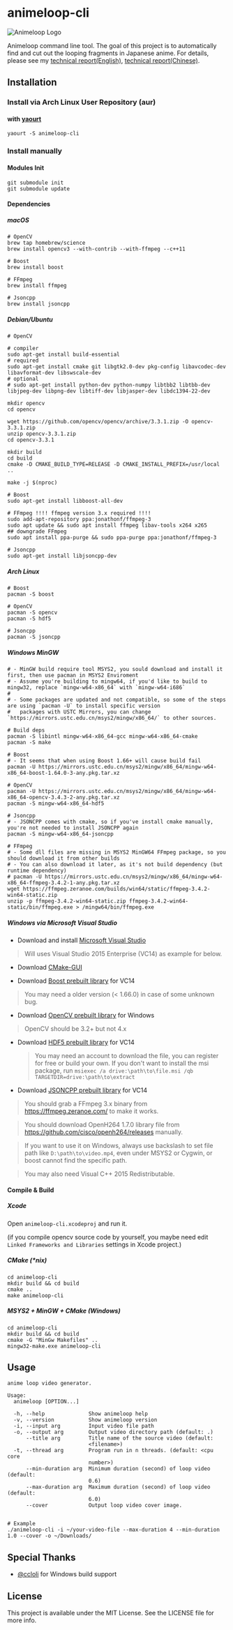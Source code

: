 # animeloop-cli
![Animeloop Logo](https://animeloop.org/files/animeloop.gif)

Animeloop command line tool. The goal of this project is to automatically find and cut out the looping fragments in Japanese anime. For details, please see my [technical report(English)](https://animeloop.org/files/paper/technical_report_en.pdf), [technical report(Chinese)](https://animeloop.org/files/paper/technical_report_zh.pdf).

## Installation

### Install via Arch Linux User Repository (aur)
#### with [yaourt](https://wiki.archlinux.org/index.php/Yaourt)
``` Shell
yaourt -S animeloop-cli
```

### Install manually

#### Modules Init

``` Shell
git submodule init
git submodule update
```


#### Dependencies

##### macOS

``` Shell
# OpenCV
brew tap homebrew/science
brew install opencv3 --with-contrib --with-ffmpeg --c++11

# Boost
brew install boost

# FFmpeg
brew install ffmpeg

# Jsoncpp
brew install jsoncpp
```

##### Debian/Ubuntu

``` Shell
# OpenCV

# compiler
sudo apt-get install build-essential
# required
sudo apt-get install cmake git libgtk2.0-dev pkg-config libavcodec-dev libavformat-dev libswscale-dev
# optional
# sudo apt-get install python-dev python-numpy libtbb2 libtbb-dev libjpeg-dev libpng-dev libtiff-dev libjasper-dev libdc1394-22-dev

mkdir opencv
cd opencv

wget https://github.com/opencv/opencv/archive/3.3.1.zip -O opencv-3.3.1.zip
unzip opencv-3.3.1.zip
cd opencv-3.3.1

mkdir build
cd build
cmake -D CMAKE_BUILD_TYPE=RELEASE -D CMAKE_INSTALL_PREFIX=/usr/local ..

make -j $(nproc)

# Boost
sudo apt-get install libboost-all-dev

# FFmpeg !!!! ffmpeg version 3.x required !!!!
sudo add-apt-repository ppa:jonathonf/ffmpeg-3
sudo apt update && sudo apt install ffmpeg libav-tools x264 x265
## downgrade FFmpeg
sudo apt install ppa-purge && sudo ppa-purge ppa:jonathonf/ffmpeg-3

# Jsoncpp
sudo apt-get install libjsoncpp-dev
```

##### Arch Linux

```Shell
# Boost
pacman -S boost

# OpenCV
pacman -S opencv
pacman -S hdf5

# Jsoncpp
pacman -S jsoncpp
```

##### Windows MinGW

```shell
# - MinGW build require tool MSYS2, you sould download and install it first, then use pacman in MSYS2 Enviroment
# - Assume you're building to mingw64, if you'd like to build to mingw32, replace `mingw-w64-x86_64` with `mingw-w64-i686`
#
# - Some packages are updated and not compatible, so some of the steps are using `pacman -U` to install specific version
#   packages with USTC Mirrors, you can change `https://mirrors.ustc.edu.cn/msys2/mingw/x86_64/` to other sources.

# Build deps
pacman -S libintl mingw-w64-x86_64-gcc mingw-w64-x86_64-cmake
pacman -S make

# Boost
# - It seems that when using Boost 1.66+ will cause build fail
pacman -U https://mirrors.ustc.edu.cn/msys2/mingw/x86_64/mingw-w64-x86_64-boost-1.64.0-3-any.pkg.tar.xz

# OpenCV
pacman -U https://mirrors.ustc.edu.cn/msys2/mingw/x86_64/mingw-w64-x86_64-opencv-3.4.3-2-any.pkg.tar.xz
pacman -S mingw-w64-x86_64-hdf5

# Jsoncpp
# - JSONCPP comes with cmake, so if you've install cmake manually, you're not needed to install JSONCPP again
pacman -S mingw-w64-x86_64-jsoncpp

# FFmpeg
# - Some dll files are missing in MSYS2 MinGW64 FFmpeg package, so you should download it from other builds
# - You can also download it later, as it's not build dependency (but runtime dependency)
# pacman -U https://mirrors.ustc.edu.cn/msys2/mingw/x86_64/mingw-w64-x86_64-ffmpeg-3.4.2-1-any.pkg.tar.xz
wget https://ffmpeg.zeranoe.com/builds/win64/static/ffmpeg-3.4.2-win64-static.zip
unzip -p ffmpeg-3.4.2-win64-static.zip ffmpeg-3.4.2-win64-static/bin/ffmpeg.exe > /mingw64/bin/ffmpeg.exe
```

##### Windows via Microsoft Visual Studio

- Download and install [Microsoft Visual Studio](https://visualstudio.microsoft.com/)
    
> Will uses Visual Studio 2015 Enterprise (VC14) as example for below.
    
- Download [CMake-GUI](https://cmake.org/download/)

- Download [Boost prebuilt library](https://sourceforge.net/projects/boost/files/boost-binaries/) for VC14
	
> You may need a older version (< 1.66.0) in case of some unknown bug.
	
- Download [OpenCV prebuilt library](https://opencv.org/releases/) for Windows
	
> OpenCV should be 3.2+ but not 4.x
	
- Download [HDF5 prebuilt library](https://www.hdfgroup.org/downloads/hdf5) for VC14
	> You may need an account to download the file, you can register for free or build your own.
	> If you don't want to install the msi package, run `msiexec /a drive:\path\to\file.msi /qb TARGETDIR=drive:\path\to\extract`

- Download [JSONCPP prebuilt library](http://access.osvr.com/binary/deps/jsoncpp) for VC14

> You should grab a FFmpeg 3.x binary from https://ffmpeg.zeranoe.com/ to make it works.

> You should download OpenH264 1.7.0 library file from https://github.com/cisco/openh264/releases manually.

> If you want to use it on Windows, always use backslash to set file path like `D:\path\to\video.mp4`, even under MSYS2 or Cygwin, or boost cannot find the specific path.

> You may also need Visual C++ 2015 Redistributable.

#### Compile & Build

##### Xcode

Open `animeloop-cli.xcodeproj` and run it.

(if you compile opencv source code by yourself, you maybe need edit `Linked Frameworks and Libraries` settings in Xcode project.)

##### CMake (*nix)

``` Shell
cd animeloop-cli
mkdir build && cd build
cmake ..
make animeloop-cli
```

##### MSYS2 + MinGW + CMake (Windows)

``` Shell
cd animeloop-cli
mkdir build && cd build
cmake -G "MinGw Makefiles" ..
mingw32-make.exe animeloop-cli
```

## Usage

```Shell
anime loop video generator.

Usage:
  animeloop [OPTION...]

  -h, --help              Show animeloop help
  -v, --version           Show animeloop version
  -i, --input arg         Input video file path
  -o, --output arg        Output video directory path (default: .)
      --title arg         Title name of the source video (default:
                          <filename>)
  -t, --thread arg        Program run in n threads. (default: <cpu core
                          number>)
      --min-duration arg  Minimum duration (second) of loop video (default:
                          0.6)
      --max-duration arg  Maximum duration (second) of loop video (default:
                          6.0)
      --cover             Output loop video cover image.


# Example
./animeloop-cli -i ~/your-video-file --max-duration 4 --min-duration 1.0 --cover -o ~/Downloads/
```

## Special Thanks

* [@ccloli](https://github.com/ccloli) for Windows build support

## License

This project is available under the MIT License. See the LICENSE file for more info.